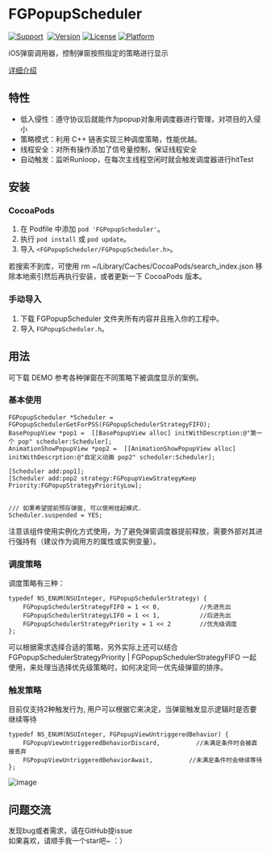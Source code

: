 # FGPopupScheduler

[![Support](https://img.shields.io/badge/support-iOS%206%2B%20-blue.svg?style=flat)](https://www.apple.com/nl/ios/)&nbsp;
[![Version](https://img.shields.io/cocoapods/v/FGPopupScheduler.svg?style=flat)](https://cocoapods.org/pods/FGPopupScheduler)
[![License](https://img.shields.io/cocoapods/l/FGPopupScheduler.svg?style=flat)](https://cocoapods.org/pods/FGPopupScheduler)
[![Platform](https://img.shields.io/cocoapods/p/FGPopupScheduler.svg?style=flat)](https://cocoapods.org/pods/FGPopupScheduler)

iOS弹窗调用器，控制弹窗按照指定的策略进行显示    

[详细介绍](https://juejin.cn/post/6979459370807476261)

## 特性
- 低入侵性：遵守协议后就能作为popup对象用调度器进行管理，对项目的入侵小
- 策略模式：利用 C++ 链表实现三种调度策略，性能优越。
- 线程安全：对所有操作添加了信号量控制，保证线程安全
- 自动触发：监听Runloop，在每次主线程空闲时就会触发调度器进行hitTest


## 安装

### CocoaPods

1. 在 Podfile 中添加 `pod 'FGPopupScheduler'`。
2. 执行 `pod install` 或 `pod update`。
3. 导入 `<FGPopupScheduler/FGPopupScheduler.h>`。

若搜索不到库，可使用 rm ~/Library/Caches/CocoaPods/search_index.json 移除本地索引然后再执行安装，或者更新一下 CocoaPods 版本。

### 手动导入

1. 下载 FGPopupScheduler 文件夹所有内容并且拖入你的工程中。
2. 导入 `FGPopupScheduler.h`。

## 用法

可下载 DEMO 参考各种弹窗在不同策略下被调度显示的案例。

### 基本使用

```
FGPopupScheduler *Scheduler = FGPopupSchedulerGetForPSS(FGPopupSchedulerStrategyFIFO);
BasePopupView *pop1 =  [[BasePopupView alloc] initWithDescrption:@"第一个 pop" scheduler:Scheduler];
AnimationShowPopupView *pop2 =  [[AnimationShowPopupView alloc] initWithDescrption:@"自定义动画 pop2" scheduler:Scheduler];

[Scheduler add:pop1];
[Scheduler add:pop2 strategy:FGPopupViewStrategyKeep Priority:FGPopupStrategyPriorityLow];


/// 如果希望提前预存弹窗, 可以使用挂起模式.
Scheduler.suspended = YES;

```
注意该组件使用实例化方式使用，为了避免弹窗调度器提前释放，需要外部对其进行强持有（建议作为调用方的属性或实例变量）。


### 调度策略

调度策略有三种：
```
typedef NS_ENUM(NSUInteger, FGPopupSchedulerStrategy) {
    FGPopupSchedulerStrategyFIFO = 1 << 0,           //先进先出
    FGPopupSchedulerStrategyLIFO = 1 << 1,           //后进先出
    FGPopupSchedulerStrategyPriority = 1 << 2        //优先级调度
};
```

可以根据需求选择合适的策略，另外实际上还可以结合 FGPopupSchedulerStrategyPriority | FGPopupSchedulerStrategyFIFO 一起使用，来处理当选择优先级策略时，如何决定同一优先级弹窗的排序。

### 触发策略

目前仅支持2种触发行为, 用户可以根据它来决定，当弹窗触发显示逻辑时是否要继续等待
```
typedef NS_ENUM(NSUInteger, FGPopupViewUntriggeredBehavior) {
    FGPopupViewUntriggeredBehaviorDiscard,          //未满足条件时会被直接丢弃
    FGPopupViewUntriggeredBehaviorAwait,          //未满足条件时会继续等待
};
```


![image](https://note.youdao.com/yws/public/resource/5d0f46ddde197eb1269de27f6675abd2/xmlnote/WEBRESOURCEfc2aed555ac786e6b520aec9e1de6b09/14666)


## 问题交流
发现bug或者需求，请在GitHub提issue    
如果喜欢，请顺手我一个star吧~ ：）
